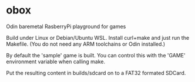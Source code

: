 # obox
Odin baremetal RasberryPi playground for games

Build under Linux or Debian/Ubuntu WSL.
Install curl+make and just run the Makefile.
(You do not need any ARM toolchains or Odin installed.)

By default the 'sample' game is built.
You can control this with the 'GAME' environment variable when calling make.

Put the resulting content in builds/sdcard on to a FAT32 formated SDCard.
